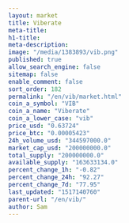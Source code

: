 ```yaml
---
layout: market
title: Viberate
meta-title: 
h1-title: 
meta-description: 
image: "/media/1383893/vib.png"
published: true
allow_search_engine: false
sitemap: false
enable_comment: false
sort_order: 182
permalink: "/en/vib/market.html"
coin_a_symbol: "VIB"
coin_a_name: "Viberate"
coin_a_lower_case: "vib"
price_usd: "0.63724"
price_btc: "0.00005423"
24h_volume_usd: "344597000.0"
market_cap_usd: "200000000.0"
total_supply: "200000000.0"
available_supply: "163633134.0"
percent_change_1h: "-0.82"
percent_change_24h: "92.27"
percent_change_7d: "77.95"
last_updated: "1517140760"
parent-url: "/en/vib/"
author: Sam
---
```



